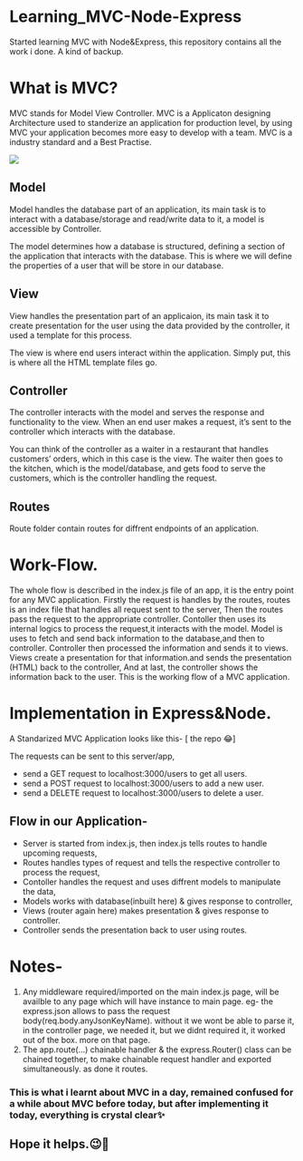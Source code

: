 # Learning_MVC-Node-Express
Started learning MVC with Node&amp;Express, this repository contains all the work i done. A kind of backup.

# What is MVC?
MVC stands for Model View Controller.
MVC is a Applicaton designing Architecture used to standerize an application for production level, by using MVC your application becomes more easy to develop with a team.
MVC is a industry standard and a Best Practise.

![](https://developer.mozilla.org/en-US/docs/Learn/Server-side/Express_Nodejs/routes/mvc_express.png)


## Model
Model handles the database part of an application, its main task is to interact with a database/storage and read/write data to it, a model is accessible by Controller.

The model determines how a database is structured, defining a section of the application that interacts with the database. This is where we will define the properties of a user that will be store in our database.

## View
View handles the presentation part of an applicaion, its main task it to create presentation for the user using the data provided by the controller, it used a template for this process.

The view is where end users interact within the application. Simply put, this is where all the HTML template files go.

## Controller
The controller interacts with the model and serves the response and functionality to the view. When an end user makes a request, it’s sent to the controller which interacts with the database.

You can think of the controller as a waiter in a restaurant that handles customers’ orders, which in this case is the view. The waiter then goes to the kitchen, which is the model/database, and gets food to serve the customers, which is the controller handling the request.

## Routes
Route folder contain routes for diffrent endpoints of an application.

# Work-Flow.
The whole flow is described in the index.js file of an app, it is the entry point for any MVC application.
Firstly the request is handles by the routes, routes is an index file that handles all request sent to the server,
Then the routes pass the request to the appropriate controller.
Contoller then uses its internal logics to process the request,it interacts with the model.
Model is uses to fetch and send back information to the database,and then to controller.
Controller then processed the information and sends it to views.
Views create a presentation for that information.and sends the presentation (HTML) back to the controller,
And at last, the controller shows the information back to the user.
This is the working flow of a MVC application.

# Implementation in Express&Node.
A Standarized MVC Application looks like this-
[ the repo 😂]

The requests can be sent to this server/app,
* send a GET request to localhost:3000/users to get all users.
* send a POST request to localhost:3000/users to add a new user.
* send a DELETE request to localhost:3000/users to delete a user.

## Flow in our Application-
* Server is started from index.js, then index.js tells routes to handle upcoming requests,
* Routes handles types of request and tells the respective controller to process the request,
* Contoller handles the request and uses diffrent models to manipulate the data,
* Models works with database(inbuilt here) & gives response to controller,
* Views (router again here) makes presentation & gives response to controller.
* Controller sends the presentation back to user using routes.

# Notes-
1. Any middleware required/imported on the main index.js page, will be availble to any page which will have instance to main page.
eg- the express.json allows to pass the request body(req.body.anyJsonKeyName).
without it we wont be able to parse it, in the controller page, we needed it, but we didnt required it, it worked out of the box. more on that page.
2. The app.route(...) chainable handler & the express.Router() class can be chained together, to make chainable request handler and exported simultaneously.
as done it routes.

### This is what i learnt about MVC in a day, remained confused for a while about MVC before today, but after implementing it today, everything is crystal clear✨
## Hope it helps.😉🚀